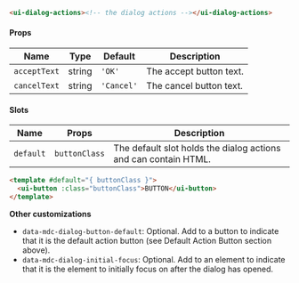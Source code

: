 ```html
<ui-dialog-actions><!-- the dialog actions --></ui-dialog-actions>
```

#### Props

| Name         | Type   | Default    | Description             |
| ------------ | ------ | ---------- | ----------------------- |
| `acceptText` | string | `'OK'`     | The accept button text. |
| `cancelText` | string | `'Cancel'` | The cancel button text. |

#### Slots

| Name      | Props         | Description                                                     |
| --------- | ------------- | --------------------------------------------------------------- |
| `default` | `buttonClass` | The default slot holds the dialog actions and can contain HTML. |

```html
<template #default="{ buttonClass }">
  <ui-button :class="buttonClass">BUTTON</ui-button>
</template>
```

**Other customizations**

- `data-mdc-dialog-button-default`: Optional. Add to a button to indicate that it is the default action button (see Default Action Button section above).
- `data-mdc-dialog-initial-focus`: Optional. Add to an element to indicate that it is the element to initially focus on after the dialog has opened.
